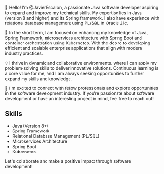 👋 Hello! I'm @JavierEscalon, a passionate Java software developer aspiring to expand and improve my technical skills. My expertise lies in Java (version 8 and higher) and its Spring framework. I also have experience with relational database management using PL/SQL in Oracle 21c.

🌱 In the short term, I am focused on enhancing my knowledge of Java, Spring Framework, microservices architecture with Spring Boot and container orchestration using Kubernetes.  With the desire to developing efficient and scalable enterprise applications that align with modern industry practices.

💡 I thrive in dynamic and collaborative environments, where I can apply my problem-solving skills to deliver innovative solutions. Continuous learning is a core value for me, and I am always seeking opportunities to further expand my skills and knowledge.

🤝 I'm excited to connect with fellow professionals and explore opportunities in the software development industry. If you're passionate about software development or have an interesting project in mind, feel free to reach out!

## Skills

- Java (Version 8+)
- Spring Framework
- Relational Database Management (PL/SQL)
- Microservices Architecture
- Spring Boot
- Kubernetes

Let's collaborate and make a positive impact through software development!

<!---
JavierEscalon/JavierEscalon is a ✨ special ✨ repository because its `README.md` (this file) appears on your GitHub profile.
You can click the Preview link to take a look at your changes.
--->

